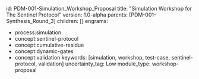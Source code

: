 id: PDM-001-Simulation_Workshop_Proposal
title: "Simulation Workshop for The Sentinel Protocol"
version: 1.0-alpha
parents: [PDM-001-Synthesis_Round_3]
children: []
engrams:
  - process:simulation
  - concept:sentinel-protocol
  - concept:cumulative-residue
  - concept:dynamic-gates
  - concept:validation
keywords: [simulation, workshop, test-case, sentinel-protocol, validation]
uncertainty_tag: Low
module_type: workshop-proposal